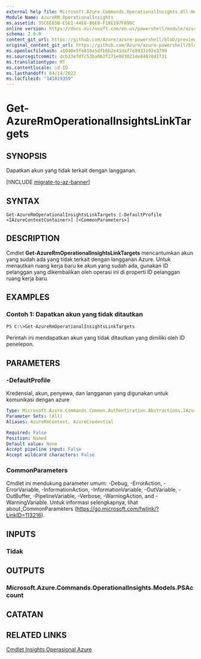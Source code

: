 ```yaml
---
external help file: Microsoft.Azure.Commands.OperationalInsights.dll-Help.xml
Module Name: AzureRM.OperationalInsights
ms.assetid: 35C6E85B-E5E1-44E8-86E8-F18E197F69DC
online version: https://docs.microsoft.com/en-us/powershell/module/azurerm.operationalinsights/get-azurermoperationalinsightslinktargets
schema: 2.0.0
content_git_url: https://github.com/Azure/azure-powershell/blob/preview/src/ResourceManager/OperationalInsights/Commands.OperationalInsights/help/Get-AzureRmOperationalInsightsLinkTargets.md
original_content_git_url: https://github.com/Azure/azure-powershell/blob/preview/src/ResourceManager/OperationalInsights/Commands.OperationalInsights/help/Get-AzureRmOperationalInsightsLinkTargets.md
ms.openlocfilehash: a1040e5fe810a5dfbbb2e41daf7e8933102e3799
ms.sourcegitcommit: dcb33efdfc53ba0b2f271e883021de84878d1f31
ms.translationtype: MT
ms.contentlocale: id-ID
ms.lasthandoff: 04/14/2022
ms.locfileid: "141819359"
---
```

# Get-AzureRmOperationalInsightsLinkTargets

## SYNOPSIS
Dapatkan akun yang tidak terkait dengan langganan.

[!INCLUDE [migrate-to-az-banner](../../includes/migrate-to-az-banner.md)]

## SYNTAX

```
Get-AzureRmOperationalInsightsLinkTargets [-DefaultProfile <IAzureContextContainer>] [<CommonParameters>]
```

## DESCRIPTION
Cmdlet **Get-AzureRmOperationalInsightsLinkTargets** mencantumkan akun yang sudah ada yang tidak terkait dengan langganan Azure.
Untuk menautkan ruang kerja baru ke akun yang sudah ada, gunakan ID pelanggan yang dikembalikan oleh operasi ini di properti ID pelanggan ruang kerja baru.

## EXAMPLES

### Contoh 1: Dapatkan akun yang tidak ditautkan
```
PS C:\>Get-AzureRmOperationalInsightsLinkTargets
```

Perintah ini mendapatkan akun yang tidak ditautkan yang dimiliki oleh ID penelepon.

## PARAMETERS

### -DefaultProfile
Kredensial, akun, penyewa, dan langganan yang digunakan untuk komunikasi dengan azure

```yaml
Type: Microsoft.Azure.Commands.Common.Authentication.Abstractions.IAzureContextContainer
Parameter Sets: (All)
Aliases: AzureRmContext, AzureCredential

Required: False
Position: Named
Default value: None
Accept pipeline input: False
Accept wildcard characters: False
```

### CommonParameters
Cmdlet ini mendukung parameter umum: -Debug, -ErrorAction, -ErrorVariable, -InformationAction, -InformationVariable, -OutVariable, -OutBuffer, -PipelineVariable, -Verbose, -WarningAction, and -WarningVariable. Untuk informasi selengkapnya, lihat about_CommonParameters (https://go.microsoft.com/fwlink/?LinkID=113216).

## INPUTS

### Tidak

## OUTPUTS

### Microsoft.Azure.Commands.OperationalInsights.Models.PSAccount

## CATATAN

## RELATED LINKS

[Cmdlet Insights Operasional Azure](./AzureRM.OperationalInsights.md)


